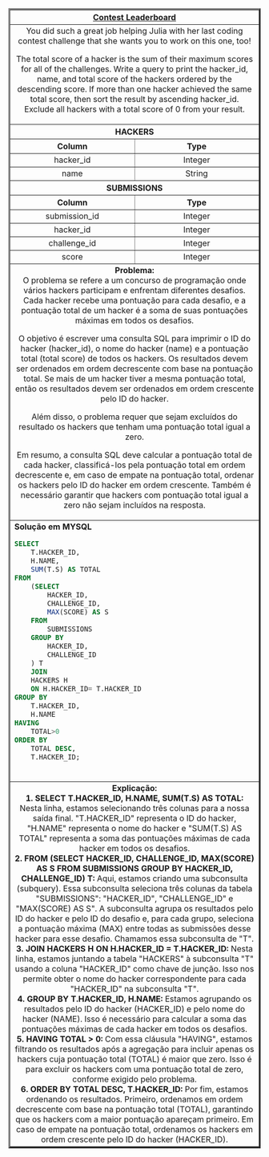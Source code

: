   <table width="100%" border="3" cellspacing="0" cellpadding="8">
    <tr>
      <th colspan="2"><a href="https://www.hackerrank.com/challenges/contest-leaderboard/">Contest Leaderboard</a></th>
    </tr>
    
  <tr>
      <td colspan="2" align="center">You did such a great job helping Julia with her last coding contest challenge that she wants you to work on this one, too!

The total score of a hacker is the sum of their maximum scores for all of the challenges. Write a query to print the hacker_id, name, and total score of the hackers ordered by the descending score. If more than one hacker achieved the same total score, then sort the result by ascending hacker_id. Exclude all hackers with a total score of 0 from your result.<br>
    </td>
    </tr>

  <tr>
      <th colspan="2">HACKERS</th>
  </tr>
  <tr>
      <th width="50%" align="center">Column</th>
      <th width="50%" align="center">Type</th>
  </tr>
    
  <tr>
      <td width="50%" align="center">hacker_id</td>
      <td width="50%" align="center">Integer</td>
  </tr>
    
  <tr>
      <td width="50%" align="center">name</td>
      <td width="50%" align="center">String</td>
  </tr>

  <tr>
      <th colspan="2">SUBMISSIONS</th>
  </tr>
  <tr>
      <th width="50%" align="center">Column</th>
      <th width="50%" align="center">Type</th>
  </tr>
    
  <tr>
      <td width="50%" align="center">submission_id</td>
      <td width="50%" align="center">Integer</td>
  </tr>
    
  <tr>
      <td width="50%" align="center">hacker_id</td>
      <td width="50%" align="center">Integer</td>
  </tr>

  <tr>
      <td width="50%" align="center">challenge_id</td>
      <td width="50%" align="center">Integer</td>
  </tr>

  <tr>
      <td width="50%" align="center">score</td>
      <td width="50%" align="center">Integer</td>
  </tr>
    
  <tr>
      <td colspan="2"  align="center"><b>Problema:</b><br>O problema se refere a um concurso de programação onde vários hackers participam e enfrentam diferentes desafios. Cada hacker recebe uma pontuação para cada desafio, e a pontuação total de um hacker é a soma de suas pontuações máximas em todos os desafios.

O objetivo é escrever uma consulta SQL para imprimir o ID do hacker (hacker_id), o nome do hacker (name) e a pontuação total (total score) de todos os hackers. Os resultados devem ser ordenados em ordem decrescente com base na pontuação total. Se mais de um hacker tiver a mesma pontuação total, então os resultados devem ser ordenados em ordem crescente pelo ID do hacker.

Além disso, o problema requer que sejam excluídos do resultado os hackers que tenham uma pontuação total igual a zero.

Em resumo, a consulta SQL deve calcular a pontuação total de cada hacker, classificá-los pela pontuação total em ordem decrescente e, em caso de empate na pontuação total, ordenar os hackers pelo ID do hacker em ordem crescente. Também é necessário garantir que hackers com pontuação total igual a zero não sejam incluídos na resposta.</td>
  </tr>
    
  <tr>
      <td colspan="2"  align="left">
        <b>Solução em MYSQL</b><br>
        
  ```sql
  SELECT 
      T.HACKER_ID, 
      H.NAME, 
      SUM(T.S) AS TOTAL
  FROM 
      (SELECT 
          HACKER_ID,
          CHALLENGE_ID,
          MAX(SCORE) AS S
      FROM
          SUBMISSIONS
      GROUP BY
          HACKER_ID,
          CHALLENGE_ID
      ) T
      JOIN
      HACKERS H
      ON H.HACKER_ID= T.HACKER_ID
  GROUP BY
      T.HACKER_ID,
      H.NAME
  HAVING 
      TOTAL>0
  ORDER BY 
      TOTAL DESC,
      T.HACKER_ID;
  ```
  <br>
    </td>
  </tr>
    
  <tr>
    <td colspan="2"  align="center">
    <b>Explicação:</b><br>
    <b>1. SELECT T.HACKER_ID, H.NAME, SUM(T.S) AS TOTAL:</b> Nesta linha, estamos selecionando três colunas para a nossa saída final. "T.HACKER_ID" representa o ID do hacker, "H.NAME" representa o nome do hacker e "SUM(T.S) AS TOTAL" representa a soma das pontuações máximas de cada hacker em todos os desafios.<br>
    <b>2. FROM (SELECT HACKER_ID, CHALLENGE_ID, MAX(SCORE) AS S FROM SUBMISSIONS GROUP BY HACKER_ID, CHALLENGE_ID) T:</b> Aqui, estamos criando uma subconsulta (subquery). Essa subconsulta seleciona três colunas da tabela "SUBMISSIONS": "HACKER_ID", "CHALLENGE_ID" e "MAX(SCORE) AS S". A subconsulta agrupa os resultados pelo ID do hacker e pelo ID do desafio e, para cada grupo, seleciona a pontuação máxima (MAX) entre todas as submissões desse hacker para esse desafio. Chamamos essa subconsulta de "T".<br>
    <b>3. JOIN HACKERS H ON H.HACKER_ID = T.HACKER_ID:</b> Nesta linha, estamos juntando a tabela "HACKERS" à subconsulta "T" usando a coluna "HACKER_ID" como chave de junção. Isso nos permite obter o nome do hacker correspondente para cada "HACKER_ID" na subconsulta "T".<br>
    <b>4. GROUP BY T.HACKER_ID, H.NAME:</b> Estamos agrupando os resultados pelo ID do hacker (HACKER_ID) e pelo nome do hacker (NAME). Isso é necessário para calcular a soma das pontuações máximas de cada hacker em todos os desafios.<br>
    <b>5. HAVING TOTAL > 0:</b> Com essa cláusula "HAVING", estamos filtrando os resultados após a agregação para incluir apenas os hackers cuja pontuação total (TOTAL) é maior que zero. Isso é para excluir os hackers com uma pontuação total de zero, conforme exigido pelo problema.<br>
    <b>6. ORDER BY TOTAL DESC, T.HACKER_ID:</b> Por fim, estamos ordenando os resultados. Primeiro, ordenamos em ordem decrescente com base na pontuação total (TOTAL), garantindo que os hackers com a maior pontuação apareçam primeiro. Em caso de empate na pontuação total, ordenamos os hackers em ordem crescente pelo ID do hacker (HACKER_ID).<br>
    </td>
  </tr>
    
  </table>
